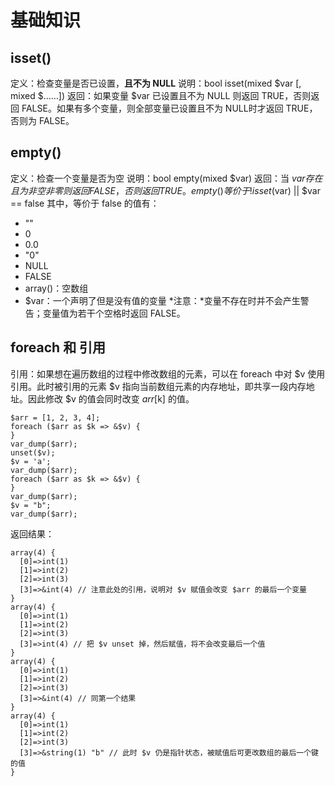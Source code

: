 # 基础知识
## isset()
定义：检查变量是否已设置，**且不为 NULL**
说明：bool isset(mixed $var [, mixed $……])
返回：如果变量 $var 已设置且不为 NULL 则返回 TRUE，否则返回 FALSE。如果有多个变量，则全部变量已设置且不为 NULL时才返回 TRUE，否则为 FALSE。
## empty()
定义：检查一个变量是否为空
说明：bool empty(mixed $var)
返回：当 $var 存在且为非空非零则返回 FALSE，否则返回 TRUE。empty() 等价于 !isset($var) || $var == false
其中，等价于 false 的值有：
- ""
- 0
- 0.0
- "0"
- NULL
- FALSE
- array()：空数组
- $var：一个声明了但是没有值的变量
*注意：*变量不存在时并不会产生警告；变量值为若干个空格时返回 FALSE。
## foreach 和 引用
引用：如果想在遍历数组的过程中修改数组的元素，可以在 foreach 中对 $v 使用引用。此时被引用的元素 $v 指向当前数组元素的内存地址，即共享一段内存地址。因此修改 $v 的值会同时改变 $arr[$k] 的值。
```
$arr = [1, 2, 3, 4];
foreach ($arr as $k => &$v) {
}
var_dump($arr);
unset($v);
$v = 'a';
var_dump($arr);
foreach ($arr as $k => &$v) {
}
var_dump($arr);
$v = "b";
var_dump($arr);
```
返回结果：
```
array(4) {
  [0]=>int(1)
  [1]=>int(2)
  [2]=>int(3)
  [3]=>&int(4) // 注意此处的引用，说明对 $v 赋值会改变 $arr 的最后一个变量
}
array(4) {
  [0]=>int(1)
  [1]=>int(2)
  [2]=>int(3)
  [3]=>int(4) // 把 $v unset 掉，然后赋值，将不会改变最后一个值
}
array(4) {
  [0]=>int(1)
  [1]=>int(2)
  [2]=>int(3)
  [3]=>&int(4) // 同第一个结果
}
array(4) {
  [0]=>int(1)
  [1]=>int(2)
  [2]=>int(3)
  [3]=>&string(1) "b" // 此时 $v 仍是指针状态，被赋值后可更改数组的最后一个键的值
}
```

